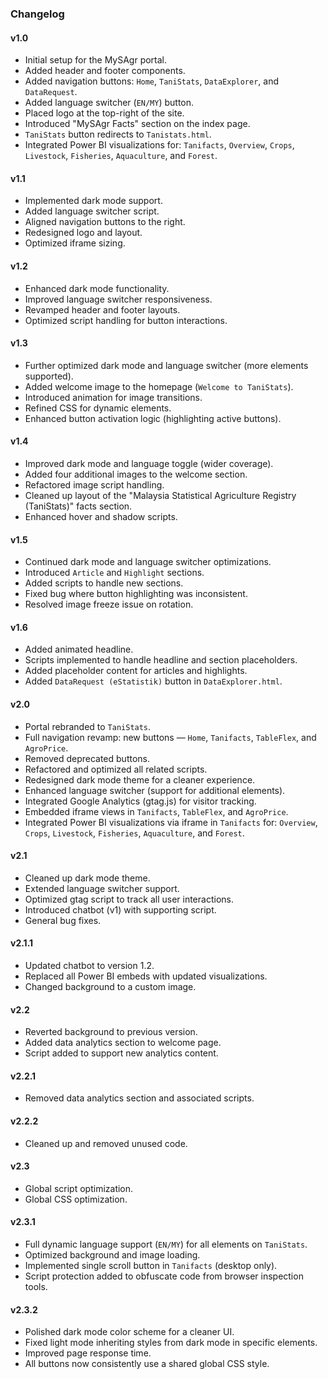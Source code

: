 ### Changelog

#### v1.0

* Initial setup for the MySAgr portal.
* Added header and footer components.
* Added navigation buttons: `Home`, `TaniStats`, `DataExplorer`, and `DataRequest`.
* Added language switcher (`EN/MY`) button.
* Placed logo at the top-right of the site.
* Introduced "MySAgr Facts" section on the index page.
* `TaniStats` button redirects to `Tanistats.html`.
* Integrated Power BI visualizations for: `Tanifacts`, `Overview`, `Crops`, `Livestock`, `Fisheries`, `Aquaculture`, and `Forest`.

#### v1.1

* Implemented dark mode support.
* Added language switcher script.
* Aligned navigation buttons to the right.
* Redesigned logo and layout.
* Optimized iframe sizing.

#### v1.2

* Enhanced dark mode functionality.
* Improved language switcher responsiveness.
* Revamped header and footer layouts.
* Optimized script handling for button interactions.

#### v1.3

* Further optimized dark mode and language switcher (more elements supported).
* Added welcome image to the homepage (`Welcome to TaniStats`).
* Introduced animation for image transitions.
* Refined CSS for dynamic elements.
* Enhanced button activation logic (highlighting active buttons).

#### v1.4

* Improved dark mode and language toggle (wider coverage).
* Added four additional images to the welcome section.
* Refactored image script handling.
* Cleaned up layout of the "Malaysia Statistical Agriculture Registry (TaniStats)" facts section.
* Enhanced hover and shadow scripts.

#### v1.5

* Continued dark mode and language switcher optimizations.
* Introduced `Article` and `Highlight` sections.
* Added scripts to handle new sections.
* Fixed bug where button highlighting was inconsistent.
* Resolved image freeze issue on rotation.

#### v1.6

* Added animated headline.
* Scripts implemented to handle headline and section placeholders.
* Added placeholder content for articles and highlights.
* Added `DataRequest (eStatistik)` button in `DataExplorer.html`.

#### v2.0

* Portal rebranded to `TaniStats`.
* Full navigation revamp: new buttons — `Home`, `Tanifacts`, `TableFlex`, and `AgroPrice`.
* Removed deprecated buttons.
* Refactored and optimized all related scripts.
* Redesigned dark mode theme for a cleaner experience.
* Enhanced language switcher (support for additional elements).
* Integrated Google Analytics (gtag.js) for visitor tracking.
* Embedded iframe views in `Tanifacts`, `TableFlex`, and `AgroPrice`.
* Integrated Power BI visualizations via iframe in `Tanifacts` for: `Overview`, `Crops`, `Livestock`, `Fisheries`, `Aquaculture`, and `Forest`.

#### v2.1

* Cleaned up dark mode theme.
* Extended language switcher support.
* Optimized gtag script to track all user interactions.
* Introduced chatbot (v1) with supporting script.
* General bug fixes.

#### v2.1.1

* Updated chatbot to version 1.2.
* Replaced all Power BI embeds with updated visualizations.
* Changed background to a custom image.

#### v2.2

* Reverted background to previous version.
* Added data analytics section to welcome page.
* Script added to support new analytics content.

#### v2.2.1

* Removed data analytics section and associated scripts.

#### v2.2.2

* Cleaned up and removed unused code.

#### v2.3

* Global script optimization.
* Global CSS optimization.

#### v2.3.1

* Full dynamic language support (`EN/MY`) for all elements on `TaniStats`.
* Optimized background and image loading.
* Implemented single scroll button in `Tanifacts` (desktop only).
* Script protection added to obfuscate code from browser inspection tools.

#### v2.3.2

* Polished dark mode color scheme for a cleaner UI.
* Fixed light mode inheriting styles from dark mode in specific elements.
* Improved page response time.
* All buttons now consistently use a shared global CSS style.
